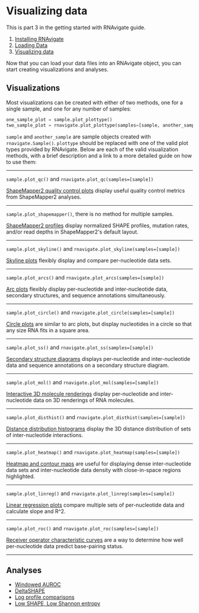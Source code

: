 Visualizing data
================

This is part 3 in the getting started with RNAvigate guide.
1. [Installing RNAvigate](installing-rnavigate.md)
2. [Loading Data](loading-data.md)
3. [Visualizing data](vizualizing-data.md)

Now that you can load your data files into an RNAvigate object, you can start
creating visualizations and analyses.

Visualizations
--------------

Most visualizations can be created with either of two methods, one for a single
sample, and one for any number of samples:

```python
one_sample_plot = sample.plot_plottype()
two_sample_plot = rnavigate.plot_plottype(samples=[sample, another_sample])
```

`sample` and `another_sample` are sample objects created with
`rnavigate.Sample()`. `plottype` should be replaced with one of the valid plot
types provided by RNAvigate. Below are each of the valid visualization
methods, with a brief description and a link to a more detailed guide on how to
use them:

---

`sample.plot_qc()` and `rnavigate.plot_qc(samples=[sample])`

[ShapeMapper2 quality control plots](plot-options/qc-plots.md) display useful
quality control metrics from ShapeMapper2 analyses.

---

`sample.plot_shapemapper()`, there is no method for multiple samples.

[ShapeMapper2 profiles](plot-options/sm-plots.md) display normalized SHAPE
profiles, mutation rates, and/or read depths in ShapeMapper2's default layout.

---

`sample.plot_skyline()` and `rnavigate.plot_skyline(samples=[sample])`

[Skyline plots](plot-options/skyline-plots.md) flexibly display and compare
per-nucleotide data sets.

---

`sample.plot_arcs()` and `rnavigate.plot_arcs(samples=[sample])`

[Arc plots](plot-options/arc-plots.md) flexibly display per-nucleotide and
inter-nucleotide data, secondary structures, and sequence annotations simultaneously.

---

`sample.plot_circle()` and `rnavigate.plot_circle(samples=[sample])`

[Circle plots](plot-options/circle-plots.md) are similar to arc plots, but
display nucleotides in a circle so that any size RNA fits in a square area.

---

`sample.plot_ss()` and `rnavigate.plot_ss(samples=[sample])`

[Secondary structure diagrams](plot-options/ss-plots.md) displays
per-nucleotide and inter-nucleotide data and sequence annotations on a
secondary structure diagram.

---

`sample.plot_mol()` and `rnavigate.plot_mol(samples=[sample])`

[Interactive 3D molecule renderings](plot-options/mol-plots.md) display
per-nucleotide and inter-nucleotide data on 3D renderings of RNA molecules.

---

`sample.plot_disthist()` and `rnavigate.plot_disthist(samples=[sample])`

[Distance distribution histograms](plot-options/disthist-plots.md) display the
3D distance distribution of sets of inter-nucleotide interactions.

---

`sample.plot_heatmap()` and `rnavigate.plot_heatmap(samples=[sample])`

[Heatmap and contour maps](plot-options/heatmap-plots.md) are useful for
displaying dense inter-nucleotide data sets and inter-nucleotide data density
with close-in-space regions highlighted.

---

`sample.plot_linreg()` and `rnavigate.plot_linreg(samples=[sample])`

[Linear regression plots](plot-options/lingreg-plots.md) compare multiple sets
of per-nucleotide data and calculate slope and R^2.

---

`sample.plot_roc()` and `rnavigate.plot_roc(samples=[sample])`

[Receiver operator characteristic curves](plot-options/roc-plots.md) are a way
to determine how well per-nucleotide data predict base-pairing status.

---

Analyses
--------

* [Windowed AUROC](analysis-options/auroc.md)
* [DeltaSHAPE](analysis-options/deltashape.md)
* [Log profile comparisons](analysis-options/logcompare.md)
* [Low SHAPE, Low Shannon entropy](analysis-options/lowss.md)
